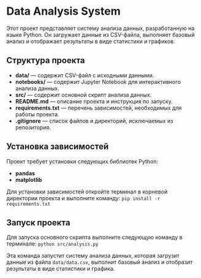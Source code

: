 # Data Analysis System

Этот проект представляет систему анализа данных, разработанную на языке Python. Он загружает данные из CSV-файла, выполняет базовый анализ и отображает результаты в виде статистики и графиков.

## Структура проекта

- **data/** — содержит CSV-файл с исходными данными.
- **notebooks/** — содержит Jupyter Notebook для интерактивного анализа данных.
- **src/** — содержит основной скрипт анализа данных.
- **README.md** — описание проекта и инструкция по запуску.
- **requirements.txt** — перечень зависимостей, необходимых для работы проекта.
- **.gitignore** — список файлов и директорий, исключаемых из репозитория.

## Установка зависимостей

Проект требует установки следующих библиотек Python:

- **pandas**
- **matplotlib**

Для установки зависимостей откройте терминал в корневой директории проекта и выполните команду:
```pip install -r requirements.txt```

## Запуск проекта

Для запуска основного скрипта выполните следующую команду в терминале:
```python src/analysis.py```


Эта команда запустит систему анализа данных, которая загрузит данные из файла `data/data.csv`, выполнит базовый анализ и отобразит результаты в виде статистики и графика.
